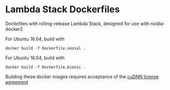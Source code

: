 # Lambda Stack Dockerfiles

Dockefiles with rolling-release Lambda Stack, designed for use with nvidia-docker2

For Ubuntu 16.04, build with

```
docker build -f Dockerfile.xenial .
```

For Ubuntu 18.04, build with

```
docker build -f Dockerfile.bionic .
```

Building these docker images requires acceptance of the [cuDNN license agreement](https://docs.nvidia.com/deeplearning/sdk/cudnn-sla/index.html)
